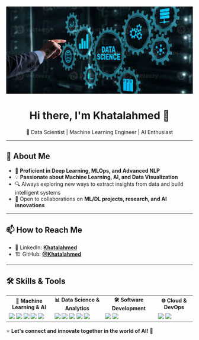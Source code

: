 <p align="center">
  <img src="https://github.com/Khatalahmed/Khatalahmed/blob/main/download%20(2).jpg" alt="Data Science" width="600px">
</p>

<h1 align="center">Hi there, I'm Khatalahmed 👋</h1>  
<p align="center">
🚀 Data Scientist | Machine Learning Engineer | AI Enthusiast  
</p>  

---

## 📌 About Me  

- 🚀 **Proficient in Deep Learning, MLOps, and Advanced NLP**  
- 💡 **Passionate about Machine Learning, AI, and Data Visualization**  
- 🔍 Always exploring new ways to extract insights from data and build intelligent systems  
- 🤝 Open to collaborations on **ML/DL projects, research, and AI innovations**  

---

## 📫 How to Reach Me  

- 💼 LinkedIn: **[Khatalahmed](https://www.linkedin.com/in/khatal-ahmed-901524103/)**  
- 🏗️ GitHub: **[@Khatalahmed](https://github.com/Khatalahmed)**  

---

## 🛠️ Skills & Tools  

<table>
<tr>
  <td align="center"><b>🤖 Machine Learning & AI</b></td>
  <td align="center"><b>📊 Data Science & Analytics</b></td>
  <td align="center"><b>🛠️ Software Development</b></td>
  <td align="center"><b>🌐 Cloud & DevOps</b></td>
</tr>

<tr>
  <td>
    <img src="https://img.shields.io/badge/Python-3776AB?style=for-the-badge&logo=python&logoColor=white">
    <img src="https://img.shields.io/badge/TensorFlow-FF6F00?style=for-the-badge&logo=tensorflow&logoColor=white">
    <img src="https://img.shields.io/badge/PyTorch-EE4C2C?style=for-the-badge&logo=pytorch&logoColor=white">
    <img src="https://img.shields.io/badge/Scikit--Learn-F7931E?style=for-the-badge&logo=scikit-learn&logoColor=white">
    <img src="https://img.shields.io/badge/OpenCV-5C3EE8?style=for-the-badge&logo=opencv&logoColor=white">
  </td>

  <td>
    <img src="https://img.shields.io/badge/Pandas-150458?style=for-the-badge&logo=pandas&logoColor=white">
    <img src="https://img.shields.io/badge/Numpy-013243?style=for-the-badge&logo=numpy&logoColor=white">
    <img src="https://img.shields.io/badge/Matplotlib-11557C?style=for-the-badge&logo=matplotlib&logoColor=white">
    <img src="https://img.shields.io/badge/Seaborn-008080?style=for-the-badge&logo=seaborn&logoColor=white">
    <img src="https://img.shields.io/badge/Plotly-3F4F75?style=for-the-badge&logo=plotly&logoColor=white">
  </td>

  <td>
    <img src="https://img.shields.io/badge/HTML-E34F26?style=for-the-badge&logo=html5&logoColor=white">
    <img src="https://img.shields.io/badge/CSS-1572B6?style=for-the-badge&logo=css3&logoColor=white">
  </td>

  <td>
    <img src="https://img.shields.io/badge/AWS-232F3E?style=for-the-badge&logo=amazon-aws&logoColor=white">
    <img src="https://img.shields.io/badge/GitHub_Actions-2088FF?style=for-the-badge&logo=github-actions&logoColor=white">
  </td>

</tr>
</table>

⭐️ **Let's connect and innovate together in the world of AI!** 🚀  
